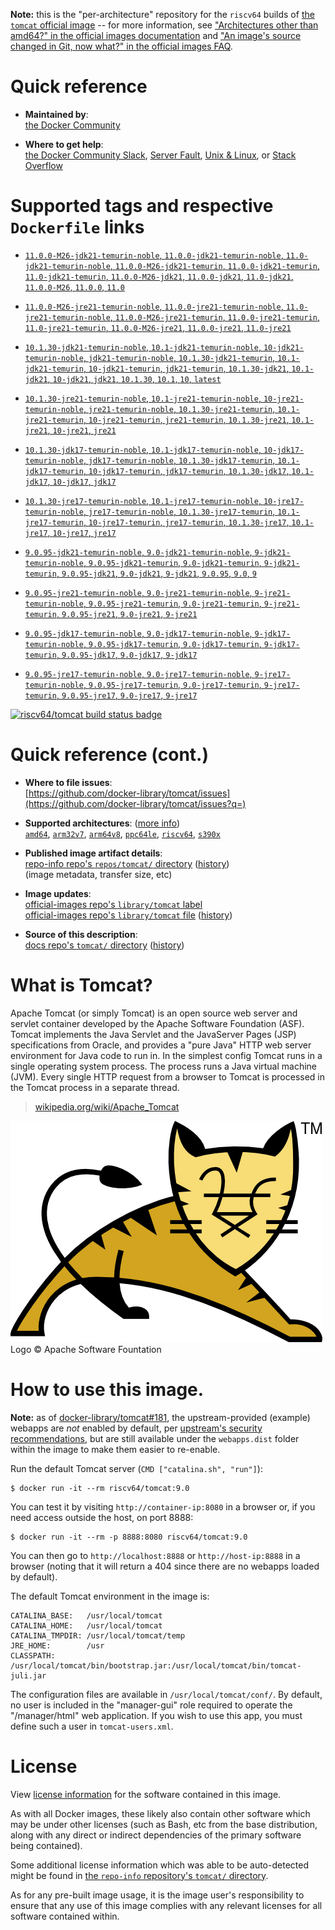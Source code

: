 <!--

********************************************************************************

WARNING:

    DO NOT EDIT "tomcat/README.md"

    IT IS AUTO-GENERATED

    (from the other files in "tomcat/" combined with a set of templates)

********************************************************************************

-->

**Note:** this is the "per-architecture" repository for the `riscv64` builds of [the `tomcat` official image](https://hub.docker.com/_/tomcat) -- for more information, see ["Architectures other than amd64?" in the official images documentation](https://github.com/docker-library/official-images#architectures-other-than-amd64) and ["An image's source changed in Git, now what?" in the official images FAQ](https://github.com/docker-library/faq#an-images-source-changed-in-git-now-what).

# Quick reference

-	**Maintained by**:  
	[the Docker Community](https://github.com/docker-library/tomcat)

-	**Where to get help**:  
	[the Docker Community Slack](https://dockr.ly/comm-slack), [Server Fault](https://serverfault.com/help/on-topic), [Unix & Linux](https://unix.stackexchange.com/help/on-topic), or [Stack Overflow](https://stackoverflow.com/help/on-topic)

# Supported tags and respective `Dockerfile` links

-	[`11.0.0-M26-jdk21-temurin-noble`, `11.0.0-jdk21-temurin-noble`, `11.0-jdk21-temurin-noble`, `11.0.0-M26-jdk21-temurin`, `11.0.0-jdk21-temurin`, `11.0-jdk21-temurin`, `11.0.0-M26-jdk21`, `11.0.0-jdk21`, `11.0-jdk21`, `11.0.0-M26`, `11.0.0`, `11.0`](https://github.com/docker-library/tomcat/blob/bbd7aa6cde56f0d3a16e79a1951920d58756a466/11.0/jdk21/temurin-noble/Dockerfile)

-	[`11.0.0-M26-jre21-temurin-noble`, `11.0.0-jre21-temurin-noble`, `11.0-jre21-temurin-noble`, `11.0.0-M26-jre21-temurin`, `11.0.0-jre21-temurin`, `11.0-jre21-temurin`, `11.0.0-M26-jre21`, `11.0.0-jre21`, `11.0-jre21`](https://github.com/docker-library/tomcat/blob/bbd7aa6cde56f0d3a16e79a1951920d58756a466/11.0/jre21/temurin-noble/Dockerfile)

-	[`10.1.30-jdk21-temurin-noble`, `10.1-jdk21-temurin-noble`, `10-jdk21-temurin-noble`, `jdk21-temurin-noble`, `10.1.30-jdk21-temurin`, `10.1-jdk21-temurin`, `10-jdk21-temurin`, `jdk21-temurin`, `10.1.30-jdk21`, `10.1-jdk21`, `10-jdk21`, `jdk21`, `10.1.30`, `10.1`, `10`, `latest`](https://github.com/docker-library/tomcat/blob/447a1a0a28f1efe4a557444bd0255f8ec308bf4a/10.1/jdk21/temurin-noble/Dockerfile)

-	[`10.1.30-jre21-temurin-noble`, `10.1-jre21-temurin-noble`, `10-jre21-temurin-noble`, `jre21-temurin-noble`, `10.1.30-jre21-temurin`, `10.1-jre21-temurin`, `10-jre21-temurin`, `jre21-temurin`, `10.1.30-jre21`, `10.1-jre21`, `10-jre21`, `jre21`](https://github.com/docker-library/tomcat/blob/447a1a0a28f1efe4a557444bd0255f8ec308bf4a/10.1/jre21/temurin-noble/Dockerfile)

-	[`10.1.30-jdk17-temurin-noble`, `10.1-jdk17-temurin-noble`, `10-jdk17-temurin-noble`, `jdk17-temurin-noble`, `10.1.30-jdk17-temurin`, `10.1-jdk17-temurin`, `10-jdk17-temurin`, `jdk17-temurin`, `10.1.30-jdk17`, `10.1-jdk17`, `10-jdk17`, `jdk17`](https://github.com/docker-library/tomcat/blob/447a1a0a28f1efe4a557444bd0255f8ec308bf4a/10.1/jdk17/temurin-noble/Dockerfile)

-	[`10.1.30-jre17-temurin-noble`, `10.1-jre17-temurin-noble`, `10-jre17-temurin-noble`, `jre17-temurin-noble`, `10.1.30-jre17-temurin`, `10.1-jre17-temurin`, `10-jre17-temurin`, `jre17-temurin`, `10.1.30-jre17`, `10.1-jre17`, `10-jre17`, `jre17`](https://github.com/docker-library/tomcat/blob/447a1a0a28f1efe4a557444bd0255f8ec308bf4a/10.1/jre17/temurin-noble/Dockerfile)

-	[`9.0.95-jdk21-temurin-noble`, `9.0-jdk21-temurin-noble`, `9-jdk21-temurin-noble`, `9.0.95-jdk21-temurin`, `9.0-jdk21-temurin`, `9-jdk21-temurin`, `9.0.95-jdk21`, `9.0-jdk21`, `9-jdk21`, `9.0.95`, `9.0`, `9`](https://github.com/docker-library/tomcat/blob/04d4b14dda9ba89a2aa9e14574608e3809ea5bd1/9.0/jdk21/temurin-noble/Dockerfile)

-	[`9.0.95-jre21-temurin-noble`, `9.0-jre21-temurin-noble`, `9-jre21-temurin-noble`, `9.0.95-jre21-temurin`, `9.0-jre21-temurin`, `9-jre21-temurin`, `9.0.95-jre21`, `9.0-jre21`, `9-jre21`](https://github.com/docker-library/tomcat/blob/04d4b14dda9ba89a2aa9e14574608e3809ea5bd1/9.0/jre21/temurin-noble/Dockerfile)

-	[`9.0.95-jdk17-temurin-noble`, `9.0-jdk17-temurin-noble`, `9-jdk17-temurin-noble`, `9.0.95-jdk17-temurin`, `9.0-jdk17-temurin`, `9-jdk17-temurin`, `9.0.95-jdk17`, `9.0-jdk17`, `9-jdk17`](https://github.com/docker-library/tomcat/blob/04d4b14dda9ba89a2aa9e14574608e3809ea5bd1/9.0/jdk17/temurin-noble/Dockerfile)

-	[`9.0.95-jre17-temurin-noble`, `9.0-jre17-temurin-noble`, `9-jre17-temurin-noble`, `9.0.95-jre17-temurin`, `9.0-jre17-temurin`, `9-jre17-temurin`, `9.0.95-jre17`, `9.0-jre17`, `9-jre17`](https://github.com/docker-library/tomcat/blob/04d4b14dda9ba89a2aa9e14574608e3809ea5bd1/9.0/jre17/temurin-noble/Dockerfile)

[![riscv64/tomcat build status badge](https://img.shields.io/jenkins/s/https/doi-janky.infosiftr.net/job/multiarch/job/riscv64/job/tomcat.svg?label=riscv64/tomcat%20%20build%20job)](https://doi-janky.infosiftr.net/job/multiarch/job/riscv64/job/tomcat/)

# Quick reference (cont.)

-	**Where to file issues**:  
	[https://github.com/docker-library/tomcat/issues](https://github.com/docker-library/tomcat/issues?q=)

-	**Supported architectures**: ([more info](https://github.com/docker-library/official-images#architectures-other-than-amd64))  
	[`amd64`](https://hub.docker.com/r/amd64/tomcat/), [`arm32v7`](https://hub.docker.com/r/arm32v7/tomcat/), [`arm64v8`](https://hub.docker.com/r/arm64v8/tomcat/), [`ppc64le`](https://hub.docker.com/r/ppc64le/tomcat/), [`riscv64`](https://hub.docker.com/r/riscv64/tomcat/), [`s390x`](https://hub.docker.com/r/s390x/tomcat/)

-	**Published image artifact details**:  
	[repo-info repo's `repos/tomcat/` directory](https://github.com/docker-library/repo-info/blob/master/repos/tomcat) ([history](https://github.com/docker-library/repo-info/commits/master/repos/tomcat))  
	(image metadata, transfer size, etc)

-	**Image updates**:  
	[official-images repo's `library/tomcat` label](https://github.com/docker-library/official-images/issues?q=label%3Alibrary%2Ftomcat)  
	[official-images repo's `library/tomcat` file](https://github.com/docker-library/official-images/blob/master/library/tomcat) ([history](https://github.com/docker-library/official-images/commits/master/library/tomcat))

-	**Source of this description**:  
	[docs repo's `tomcat/` directory](https://github.com/docker-library/docs/tree/master/tomcat) ([history](https://github.com/docker-library/docs/commits/master/tomcat))

# What is Tomcat?

Apache Tomcat (or simply Tomcat) is an open source web server and servlet container developed by the Apache Software Foundation (ASF). Tomcat implements the Java Servlet and the JavaServer Pages (JSP) specifications from Oracle, and provides a "pure Java" HTTP web server environment for Java code to run in. In the simplest config Tomcat runs in a single operating system process. The process runs a Java virtual machine (JVM). Every single HTTP request from a browser to Tomcat is processed in the Tomcat process in a separate thread.

> [wikipedia.org/wiki/Apache_Tomcat](https://en.wikipedia.org/wiki/Apache_Tomcat)

![logo](https://raw.githubusercontent.com/docker-library/docs/8e31eb93a02d504d0cfe1da435aa31b377fc627d/tomcat/logo.png)Logo &copy; Apache Software Fountation

# How to use this image.

**Note:** as of [docker-library/tomcat#181](https://github.com/docker-library/tomcat/pull/181), the upstream-provided (example) webapps are *not* enabled by default, per [upstream's security recommendations](https://tomcat.apache.org/tomcat-9.0-doc/security-howto.html#Default_web_applications), but are still available under the `webapps.dist` folder within the image to make them easier to re-enable.

Run the default Tomcat server (`CMD ["catalina.sh", "run"]`):

```console
$ docker run -it --rm riscv64/tomcat:9.0
```

You can test it by visiting `http://container-ip:8080` in a browser or, if you need access outside the host, on port 8888:

```console
$ docker run -it --rm -p 8888:8080 riscv64/tomcat:9.0
```

You can then go to `http://localhost:8888` or `http://host-ip:8888` in a browser (noting that it will return a 404 since there are no webapps loaded by default).

The default Tomcat environment in the image is:

	CATALINA_BASE:   /usr/local/tomcat
	CATALINA_HOME:   /usr/local/tomcat
	CATALINA_TMPDIR: /usr/local/tomcat/temp
	JRE_HOME:        /usr
	CLASSPATH:       /usr/local/tomcat/bin/bootstrap.jar:/usr/local/tomcat/bin/tomcat-juli.jar

The configuration files are available in `/usr/local/tomcat/conf/`. By default, no user is included in the "manager-gui" role required to operate the "/manager/html" web application. If you wish to use this app, you must define such a user in `tomcat-users.xml`.

# License

View [license information](https://www.apache.org/licenses/LICENSE-2.0) for the software contained in this image.

As with all Docker images, these likely also contain other software which may be under other licenses (such as Bash, etc from the base distribution, along with any direct or indirect dependencies of the primary software being contained).

Some additional license information which was able to be auto-detected might be found in [the `repo-info` repository's `tomcat/` directory](https://github.com/docker-library/repo-info/tree/master/repos/tomcat).

As for any pre-built image usage, it is the image user's responsibility to ensure that any use of this image complies with any relevant licenses for all software contained within.
